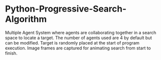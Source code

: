 # Python-Progressive-Search-Algorithm
Multiple Agent System where agents are collaborating together in a search space to locate a target. The number of agents used are 4 by default but can be modified. Target is randomly placed at the start of program execution. Image frames are captured for animating search from start to finish.
